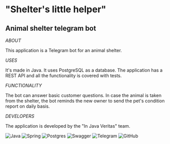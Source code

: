 # "Shelter's little helper"

## Animal shelter telegram bot

*ABOUT*

This application is a Telegram bot for an animal shelter.

*USES*

It's made in Java. It uses PostgreSQL as a database.
The application has a REST API and all the functionality is covered with tests.

*FUNCTIONALITY*

The bot can answer basic customer questions.
In case the animal is taken from the shelter, the bot reminds the new owner to send the pet's condition report on daily basis.

*DEVELOPERS*

The application is developed by the "In Java Veritas" team.


![Java](https://img.shields.io/badge/java-%23ED8B00.svg?style=for-the-badge&logo=java&logoColor=white)
![Spring](https://img.shields.io/badge/spring-%236DB33F.svg?style=for-the-badge&logo=spring&logoColor=white)
![Postgres](https://img.shields.io/badge/postgres-%23316192.svg?style=for-the-badge&logo=postgresql&logoColor=white)
![Swagger](https://img.shields.io/badge/-Swagger-%23Clojure?style=for-the-badge&logo=swagger&logoColor=white)
![Telegram](https://img.shields.io/badge/Telegram-2CA5E0?style=for-the-badge&logo=telegram&logoColor=white)
![GitHub](https://img.shields.io/badge/github-%23121011.svg?style=for-the-badge&logo=github&logoColor=white)
